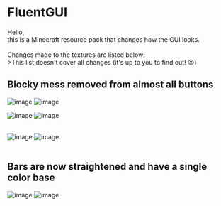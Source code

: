# FluentGUI

Hello,
<br />this is a Minecraft resource pack that changes how the GUI looks.
<br /><br />Changes made to the textures are listed below;
<br />>This list doesn't cover all changes (it's up to you to find out! 😉)

## Blocky mess removed from almost all buttons

![image](https://user-images.githubusercontent.com/97387354/208481576-d3016299-80db-4349-9e08-0df632020b80.png)
![image](https://user-images.githubusercontent.com/97387354/208481627-2347ae5c-c49c-4bb9-a29f-b2372577ade5.png)<br />

![image](https://user-images.githubusercontent.com/97387354/208481991-8c8641f5-53bc-47db-ada8-8a424857c327.png)
![image](https://user-images.githubusercontent.com/97387354/208482128-bb7f1faa-9d49-4d4f-9056-4fb8cb188c88.png)<br /><br />

![image](https://user-images.githubusercontent.com/97387354/208482257-aefeefc5-b56a-40bc-9894-f54f806be9d9.png)
![image](https://user-images.githubusercontent.com/97387354/208482330-ab439436-0764-4b83-b910-2a72acbe37d6.png)<br /><br />



## Bars are now straightened and have a single color base

![image](https://user-images.githubusercontent.com/97387354/208483171-4af03e7b-44dc-4516-93e1-e45add778eb6.png)
![image](https://user-images.githubusercontent.com/97387354/208483221-5c4c7ce8-3da3-4e8e-b014-a8a0a176037a.png)<br /><br />

